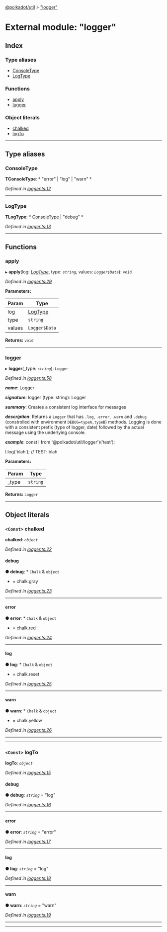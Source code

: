 [@polkadot/util](../README.md) > ["logger"](../modules/_logger_.md)

# External module: "logger"

## Index

### Type aliases

* [ConsoleType](_logger_.md#consoletype)
* [LogType](_logger_.md#logtype)

### Functions

* [apply](_logger_.md#apply)
* [logger](_logger_.md#logger)

### Object literals

* [chalked](_logger_.md#chalked)
* [logTo](_logger_.md#logto)

---

## Type aliases

<a id="consoletype"></a>

###  ConsoleType

**ΤConsoleType**: * "error" &#124; "log" &#124; "warn"
*

*Defined in [logger.ts:12](https://github.com/polkadot-js/util/blob/7550b44/packages/util/src/logger.ts#L12)*

___
<a id="logtype"></a>

###  LogType

**ΤLogType**: * [ConsoleType](_logger_.md#consoletype) &#124; "debug"
*

*Defined in [logger.ts:13](https://github.com/polkadot-js/util/blob/7550b44/packages/util/src/logger.ts#L13)*

___

## Functions

<a id="apply"></a>

###  apply

▸ **apply**(log: *[LogType](_logger_.md#logtype)*, type: *`string`*, values: *`Logger$Data`*): `void`

*Defined in [logger.ts:29](https://github.com/polkadot-js/util/blob/7550b44/packages/util/src/logger.ts#L29)*

**Parameters:**

| Param | Type |
| ------ | ------ |
| log | [LogType](_logger_.md#logtype) |
| type | `string` |
| values | `Logger$Data` |

**Returns:** `void`

___
<a id="logger"></a>

###  logger

▸ **logger**(_type: *`string`*): `Logger`

*Defined in [logger.ts:58](https://github.com/polkadot-js/util/blob/7550b44/packages/util/src/logger.ts#L58)*

*__name__*: Logger

*__signature__*: logger (type: string): Logger

*__summary__*: Creates a consistent log interface for messages

*__description__*: Returns a `Logger` that has `.log`, `.error`, `.warn` and `.debug` (constrolled with environment `DEBUG=typeA,typeB`) methods. Logging is done with a consistent prefix (type of logger, date) followed by the actual message using the underlying console.

*__example__*: const l from '@polkadot/util/logger')('test');

l.log('blah'); // TEST: blah

**Parameters:**

| Param | Type |
| ------ | ------ |
| _type | `string` |

**Returns:** `Logger`

___

## Object literals

<a id="chalked"></a>

### `<Const>` chalked

**chalked**: *`object`*

*Defined in [logger.ts:22](https://github.com/polkadot-js/util/blob/7550b44/packages/util/src/logger.ts#L22)*

<a id="chalked.debug"></a>

####  debug

**● debug**: * `Chalk` & `object`
* =  chalk.gray

*Defined in [logger.ts:23](https://github.com/polkadot-js/util/blob/7550b44/packages/util/src/logger.ts#L23)*

___
<a id="chalked.error"></a>

####  error

**● error**: * `Chalk` & `object`
* =  chalk.red

*Defined in [logger.ts:24](https://github.com/polkadot-js/util/blob/7550b44/packages/util/src/logger.ts#L24)*

___
<a id="chalked.log"></a>

####  log

**● log**: * `Chalk` & `object`
* =  chalk.reset

*Defined in [logger.ts:25](https://github.com/polkadot-js/util/blob/7550b44/packages/util/src/logger.ts#L25)*

___
<a id="chalked.warn"></a>

####  warn

**● warn**: * `Chalk` & `object`
* =  chalk.yellow

*Defined in [logger.ts:26](https://github.com/polkadot-js/util/blob/7550b44/packages/util/src/logger.ts#L26)*

___

___
<a id="logto"></a>

### `<Const>` logTo

**logTo**: *`object`*

*Defined in [logger.ts:15](https://github.com/polkadot-js/util/blob/7550b44/packages/util/src/logger.ts#L15)*

<a id="logto.debug-1"></a>

####  debug

**● debug**: *`string`* = "log"

*Defined in [logger.ts:16](https://github.com/polkadot-js/util/blob/7550b44/packages/util/src/logger.ts#L16)*

___
<a id="logto.error-1"></a>

####  error

**● error**: *`string`* = "error"

*Defined in [logger.ts:17](https://github.com/polkadot-js/util/blob/7550b44/packages/util/src/logger.ts#L17)*

___
<a id="logto.log-1"></a>

####  log

**● log**: *`string`* = "log"

*Defined in [logger.ts:18](https://github.com/polkadot-js/util/blob/7550b44/packages/util/src/logger.ts#L18)*

___
<a id="logto.warn-1"></a>

####  warn

**● warn**: *`string`* = "warn"

*Defined in [logger.ts:19](https://github.com/polkadot-js/util/blob/7550b44/packages/util/src/logger.ts#L19)*

___

___

